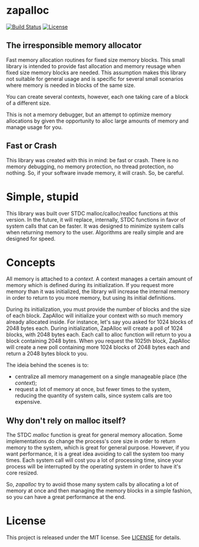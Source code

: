 # zapalloc
[![Build Status][travis-badge]][travis-url]
[![License][mit-badge]][mit-url]

## The irresponsible memory allocator
Fast memory allocation routines for fixed size memory blocks. This small library
is intended to provide fast allocation and memory reusage when fixed size memory
blocks are needed. This assumption makes this library not suitable for general
usage and is specific for several small scenarios where memory is needed in
blocks of the same size.

You can create several contexts, however, each one taking care of a block of a
different size.

This is not a memory debugger, but an attempt to optimize memory allocations by
given the opportunity to alloc large amounts of memory and manage usage for you.

## Fast or Crash

This library was created with this in mind: be fast or crash. There is no memory
debugging, no memory protection, no thread protection, no nothing. So, if your
software invade memory, it will crash. So, be careful.

# Simple, stupid

This library was built over STDC malloc/calloc/realloc functions at this
version. In the future, it will replace, internally, STDC functions in favor of
system calls that can be faster. It was designed to minimize system calls when
returning memory to the user. Algorithms are really simple and are designed for
speed.

# Concepts

All memory is attached to a _context_. A context manages a certain amount of
memory which is defined during its initialization. If you request more memory
than it was initialized, the library will increase the internal memory in order
to return to you more memory, but using its initial definitions.

During its initialization, you must provide the number of blocks and the size of
each block. ZapAlloc will initialize your context with so much memory already
allocated inside. For instance, let's say you asked for 1024 blocks of 2048
bytes each. During initialization, ZapAlloc will create a poll of 1024 blocks,
with 2048 bytes each. Each call to alloc function will return to you a block
containing 2048 bytes. When you request the 1025th block, ZapAlloc will create a
new poll containing more 1024 blocks of 2048 bytes each and return a 2048 bytes
block to you.

The ideia behind the scenes is to:

- centralize all memory management on a single manageable place (the _context_);
- request a lot of memory at once, but fewer times to the system, reducing the
quantity of system calls, since system calls are too expensive.

## Why don't rely on malloc itself?

The STDC _malloc_ function is great for general memory allocation. Some
implementations do change the process's core size in order to return memory to
the system, which is great for general purpose. However, if you want
performance, it is a great idea avoiding to call the system too many times. Each
system call will cost you a lot of processing time, since your process will be
interrupted by the operating system in order to have it's core resized.

So, _zapalloc_ try to avoid those many system calls by allocating a lot of
memory at once and then managing the memory blocks in a simple fashion, so you
can have a great performance at the end.

# License

This project is released under the MIT license. See [LICENSE](LICENSE) for details.

[mit-badge]: https://img.shields.io/badge/License-MIT-blue.svg?style=flat
[mit-url]: https://tldrlegal.com/license/mit-license
[travis-badge]: https://travis-ci.org/nineteen-apps/zapalloc.svg?branch=master
[travis-url]: https://travis-ci.org/nineteen-apps/zapalloc

